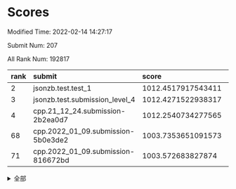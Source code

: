 # Scores

Modified Time: 2022-02-14 14:27:17

Submit Num: 207

All Rank Num: 192817

| rank |               submit               |       score        |       sigma        | pk_num |
| :--- | :--------------------------------- | :----------------- | :----------------- | :----- |
| 2    | jsonzb.test.test_1                 | 1012.4517917543411 | 0.8075940654700355 | 3725   |
| 3    | jsonzb.test.submission_level_4     | 1012.4271522938317 | 0.8132473772964715 | 3726   |
| 4    | cpp.21_12_24.submission-2b2ea0d7   | 1012.2540734277565 | 0.8061827339121254 | 3721   |
| 68   | cpp.2022_01_09.submission-5b0e3de2 | 1003.7353651091573 | 0.714653139153102  | 3725   |
| 71   | cpp.2022_01_09.submission-816672bd | 1003.572683827874  | 0.703667626602337  | 3728   |


<details>
<summary>全部</summary>

| rank |                 submit                 |       score        |       sigma        | pk_num |
| :--- | :------------------------------------- | :----------------- | :----------------- | :----- |
| 1    | gobigger.level_3.submission_level_3_38 | 1012.8449078898273 | 0.7934945170717091 | 3727   |
| 2    | jsonzb.test.test_1                     | 1012.4517917543411 | 0.8075940654700355 | 3725   |
| 3    | jsonzb.test.submission_level_4         | 1012.4271522938317 | 0.8132473772964715 | 3726   |
| 4    | cpp.21_12_24.submission-2b2ea0d7       | 1012.2540734277565 | 0.8061827339121254 | 3721   |
| 5    | gobigger.level_3.submission_level_3_10 | 1012.0940669366844 | 0.822109307039758  | 3726   |
| 6    | gobigger.level_3.submission_level_3_27 | 1011.9575442751906 | 0.7686548456647394 | 3731   |
| 7    | gobigger.level_3.submission_level_3_13 | 1011.329978719555  | 0.7701649535141177 | 3725   |
| 8    | gobigger.level_3.submission_level_3_36 | 1011.1267570863646 | 0.7751843436884651 | 3729   |
| 9    | gobigger.level_3.submission_level_3_41 | 1011.0055886859022 | 0.7512573665307453 | 3722   |
| 10   | gobigger.level_3.submission_level_3_23 | 1010.9966917732778 | 0.7637724760339443 | 3725   |
| 11   | gobigger.level_3.submission_level_3_29 | 1010.8962537697955 | 0.785455230729795  | 3730   |
| 12   | gobigger.level_3.submission_level_3_24 | 1010.8186152113776 | 0.7685432704661773 | 3726   |
| 13   | gobigger.level_3.submission_level_3_4  | 1010.7608411400699 | 0.7581490030832563 | 3725   |
| 14   | gobigger.level_3.submission_level_3_30 | 1010.7261294286573 | 0.7719659422820606 | 3725   |
| 15   | gobigger.level_3.submission_level_3_25 | 1010.6823054799463 | 0.7378137098032248 | 3731   |
| 16   | gobigger.level_3.submission_level_3_14 | 1010.6044977852935 | 0.7520374590400483 | 3731   |
| 17   | gobigger.level_3.submission_level_3_11 | 1010.4864983545386 | 0.7502535345872885 | 3732   |
| 18   | gobigger.level_3.submission_level_3_37 | 1010.4534569091621 | 0.7557504826258533 | 3729   |
| 19   | gobigger.level_3.submission_level_3_7  | 1010.3938923423594 | 0.7768559295980386 | 3723   |
| 20   | gobigger.level_3.submission_level_3_8  | 1010.3734478646132 | 0.7387415560333229 | 3725   |
| 21   | gobigger.level_3.submission_level_3_48 | 1010.2065575936226 | 0.7618534885859428 | 3727   |
| 22   | gobigger.level_3.submission_level_3_22 | 1010.1310357250392 | 0.7467220304812344 | 3729   |
| 23   | gobigger.level_3.submission_level_3_16 | 1010.0241691736816 | 0.7710010638323747 | 3722   |
| 24   | gobigger.level_3.submission_level_3_40 | 1010.0016247233701 | 0.762467251417422  | 3723   |
| 25   | gobigger.level_3.submission_level_3_15 | 1009.9607956722655 | 0.7583375359035284 | 3728   |
| 26   | gobigger.level_3.submission_level_3_42 | 1009.9499468847174 | 0.7441297871602695 | 3727   |
| 27   | gobigger.level_3.submission_level_3_39 | 1009.8162559819764 | 0.7548136164713497 | 3729   |
| 28   | gobigger.level_3.submission_level_3_3  | 1009.7594981192728 | 0.7586961269578932 | 3721   |
| 29   | gobigger.level_3.submission_level_3_21 | 1009.7376691423417 | 0.7634685326728706 | 3731   |
| 30   | gobigger.level_3.submission_level_3_6  | 1009.6906593647926 | 0.7749356250633552 | 3728   |
| 31   | gobigger.level_3.submission_level_3_34 | 1009.6771961646327 | 0.7441164336266237 | 3722   |
| 32   | gobigger.level_3.submission_level_3_0  | 1009.6306272219261 | 0.7522315812698056 | 3730   |
| 33   | gobigger.level_3.submission_level_3_2  | 1009.6273024725513 | 0.7598274618989558 | 3726   |
| 34   | gobigger.level_3.submission_level_3_45 | 1009.5768721090044 | 0.7463728503786655 | 3725   |
| 35   | gobigger.level_3.submission_level_3_28 | 1009.5673166145601 | 0.7725641510848851 | 3734   |
| 36   | gobigger.level_3.submission_level_3_49 | 1009.560604595762  | 0.7452534645222413 | 3727   |
| 37   | gobigger.level_3.submission_level_3_47 | 1009.5446312539717 | 0.7449694425438197 | 3724   |
| 38   | gobigger.level_3.submission_level_3_19 | 1009.4831199638553 | 0.7628030465163019 | 3724   |
| 39   | gobigger.level_3.submission_level_3_33 | 1009.4402275874476 | 0.7640466618140751 | 3729   |
| 40   | gobigger.level_3.submission_level_3_26 | 1009.4135221619754 | 0.7729176488490518 | 3729   |
| 41   | gobigger.level_3.submission_level_3_20 | 1009.4009741167573 | 0.7650765134896328 | 3719   |
| 42   | gobigger.level_3.submission_level_3_31 | 1009.2977613036792 | 0.7787702691242849 | 3729   |
| 43   | gobigger.level_3.submission_level_3_44 | 1009.1793496339639 | 0.7322974611649373 | 3731   |
| 44   | gobigger.level_3.submission_level_3_18 | 1009.1360435480123 | 0.7379407625967841 | 3726   |
| 45   | gobigger.level_3.submission_level_3_12 | 1009.026936242898  | 0.7462721756120627 | 3728   |
| 46   | gobigger.level_3.submission_level_3_35 | 1008.6877656870054 | 0.7402941757200595 | 3730   |
| 47   | gobigger.level_3.submission_level_3_5  | 1008.5911470863374 | 0.763120539403278  | 3727   |
| 48   | gobigger.level_3.submission_level_3_1  | 1008.5424379707711 | 0.7498996969292866 | 3722   |
| 49   | gobigger.level_3.submission_level_3_17 | 1008.412415486919  | 0.7521644344213108 | 3728   |
| 50   | gobigger.level_3.submission_level_3_43 | 1008.3965535108981 | 0.7367519893083098 | 3725   |
| 51   | gobigger.level_3.submission_level_3_46 | 1008.3760741524452 | 0.7358243172766153 | 3727   |
| 52   | gobigger.level_3.submission_level_3_32 | 1008.19647494408   | 0.7404463260144475 | 3725   |
| 53   | gobigger.level_3.submission_level_3_9  | 1008.0823980540503 | 0.7395967599774731 | 3724   |
| 54   | gobigger.level_1.submission_level_1_23 | 1004.9361762958218 | 0.7186620133796516 | 3728   |
| 55   | gobigger.level_1.submission_level_1_22 | 1004.7425411706289 | 0.7171560468164552 | 3727   |
| 56   | gobigger.level_1.submission_level_1_48 | 1004.7146947046596 | 0.7309746183373336 | 3730   |
| 57   | gobigger.level_1.submission_level_1_29 | 1004.6815156826603 | 0.7205600881191605 | 3727   |
| 58   | gobigger.level_1.submission_level_1_34 | 1004.439903221868  | 0.7149637413340666 | 3729   |
| 59   | gobigger.level_1.submission_level_1_19 | 1004.3713180340696 | 0.7136698733872743 | 3731   |
| 60   | gobigger.level_1.submission_level_1_27 | 1004.2739295884284 | 0.7187718826869408 | 3725   |
| 61   | gobigger.level_1.submission_level_1_15 | 1004.2347908012409 | 0.7183809708185875 | 3722   |
| 62   | gobigger.level_1.submission_level_1_49 | 1004.1638170261791 | 0.7287436602049548 | 3722   |
| 63   | gobigger.level_1.submission_level_1_33 | 1004.091970307825  | 0.7304014599248173 | 3727   |
| 64   | gobigger.level_1.submission_level_1_30 | 1004.0594837975974 | 0.718503944540028  | 3724   |
| 65   | gobigger.level_1.submission_level_1_6  | 1004.0494704250244 | 0.7218111869249744 | 3729   |
| 66   | gobigger.level_1.submission_level_1_18 | 1003.9901509296715 | 0.7099003098634921 | 3727   |
| 67   | gobigger.level_1.submission_level_1_2  | 1003.7975908592942 | 0.7172859068574549 | 3720   |
| 68   | cpp.2022_01_09.submission-5b0e3de2     | 1003.7353651091573 | 0.714653139153102  | 3725   |
| 69   | gobigger.level_1.submission_level_1_24 | 1003.6061717650764 | 0.7093029209759919 | 3727   |
| 70   | gobigger.level_1.submission_level_1_4  | 1003.5944187921226 | 0.7219976929974145 | 3722   |
| 71   | cpp.2022_01_09.submission-816672bd     | 1003.572683827874  | 0.703667626602337  | 3728   |
| 72   | gobigger.level_1.submission_level_1_3  | 1003.5145363435241 | 0.7268586913887402 | 3725   |
| 73   | gobigger.level_1.submission_level_1_7  | 1003.5051529073882 | 0.7131168050898369 | 3726   |
| 74   | gobigger.level_1.submission_level_1_17 | 1003.490936879978  | 0.7229018065760353 | 3730   |
| 75   | gobigger.level_1.submission_level_1_16 | 1003.4648374582907 | 0.7100156813469767 | 3727   |
| 76   | gobigger.level_1.submission_level_1_13 | 1003.2964182806446 | 0.7091301266139548 | 3727   |
| 77   | gobigger.level_1.submission_level_1_41 | 1003.2245045056235 | 0.727381527125802  | 3733   |
| 78   | gobigger.level_1.submission_level_1_26 | 1003.218413035959  | 0.7237100319125034 | 3728   |
| 79   | gobigger.level_1.submission_level_1_8  | 1003.2117168887738 | 0.7120588907907897 | 3730   |
| 80   | gobigger.level_1.submission_level_1_43 | 1003.180881410436  | 0.7045719744502885 | 3720   |
| 81   | gobigger.level_1.submission_level_1_42 | 1003.1713696029564 | 0.7278176848409617 | 3721   |
| 82   | gobigger.level_1.submission_level_1_1  | 1003.1609370362313 | 0.710741001849444  | 3727   |
| 83   | gobigger.level_1.submission_level_1_11 | 1003.1485580081816 | 0.7149960404248447 | 3719   |
| 84   | gobigger.level_1.submission_level_1_36 | 1003.1476504203453 | 0.7177591941271729 | 3725   |
| 85   | gobigger.level_1.submission_level_1_14 | 1003.1245796187221 | 0.7153157052561215 | 3728   |
| 86   | gobigger.level_1.submission_level_1_32 | 1003.1093543722907 | 0.7083402324204043 | 3721   |
| 87   | gobigger.level_1.submission_level_1_0  | 1003.0836692266481 | 0.7090086770602884 | 3725   |
| 88   | gobigger.level_1.submission_level_1_44 | 1003.0830202464075 | 0.7168667455241152 | 3728   |
| 89   | gobigger.level_1.submission_level_1_20 | 1003.0517317957698 | 0.7142200478172174 | 3727   |
| 90   | gobigger.level_1.submission_level_1_12 | 1002.8758406433166 | 0.7153682926959176 | 3727   |
| 91   | gobigger.level_1.submission_level_1_39 | 1002.874217743494  | 0.7074041427957182 | 3726   |
| 92   | gobigger.level_1.submission_level_1_25 | 1002.7666083563539 | 0.7041965943783285 | 3721   |
| 93   | gobigger.level_1.submission_level_1_46 | 1002.7525166371584 | 0.7061772479091054 | 3726   |
| 94   | gobigger.level_1.submission_level_1_35 | 1002.7516717330079 | 0.7101017947133414 | 3729   |
| 95   | gobigger.level_1.submission_level_1_21 | 1002.6862521650661 | 0.711898878917933  | 3722   |
| 96   | gobigger.level_1.submission_level_1_45 | 1002.6041270972386 | 0.7100916256291911 | 3722   |
| 97   | gobigger.level_1.submission_level_1_47 | 1002.5534195971621 | 0.7126840459235368 | 3722   |
| 98   | gobigger.level_1.submission_level_1_5  | 1002.5385340017693 | 0.7074539284583787 | 3725   |
| 99   | gobigger.level_1.submission_level_1_10 | 1002.3966167503684 | 0.7127559648212558 | 3726   |
| 100  | gobigger.level_1.submission_level_1_31 | 1002.36676439473   | 0.7110957338000412 | 3726   |
| 101  | gobigger.level_1.submission_level_1_38 | 1002.365134592153  | 0.7228900517919483 | 3724   |
| 102  | gobigger.level_1.submission_level_1_28 | 1002.2617312300038 | 0.7146614624984987 | 3727   |
| 103  | gobigger.level_1.submission_level_1_9  | 1002.1503059170597 | 0.7164434626550029 | 3725   |
| 104  | gobigger.level_1.submission_level_1_37 | 1001.7830318613221 | 0.7254145933284162 | 3725   |
| 105  | gobigger.level_1.submission_level_1_40 | 1001.5652627231306 | 0.7193191607193268 | 3724   |
| 106  | gobigger.random.submission_random_37   | 997.9143190695727  | 0.7149008818827481 | 3728   |
| 107  | gobigger.random.submission_random_31   | 997.7412264751424  | 0.7108342794029114 | 3728   |
| 108  | gobigger.random.submission_random_40   | 997.3950125866658  | 0.7120321440762547 | 3728   |
| 109  | gobigger.random.submission_random_6    | 997.2033284494397  | 0.7069770349548329 | 3723   |
| 110  | gobigger.random.submission_random_0    | 996.8767998685106  | 0.7092599022884996 | 3725   |
| 111  | gobigger.random.submission_random_8    | 996.8700898153259  | 0.7056199894316764 | 3729   |
| 112  | gobigger.random.submission_random_47   | 996.7281382717081  | 0.7044526353175699 | 3729   |
| 113  | gobigger.random.submission_random_23   | 996.7046942012494  | 0.7121643581574851 | 3728   |
| 114  | gobigger.random.submission_random_46   | 996.4893785139664  | 0.6974988208004995 | 3725   |
| 115  | gobigger.random.submission_random_12   | 996.4844251495231  | 0.6955355525605983 | 3728   |
| 116  | gobigger.random.submission_random_43   | 996.4734727729422  | 0.7111820924398313 | 3725   |
| 117  | gobigger.random.submission_random_2    | 996.4565935477309  | 0.7209779763330489 | 3727   |
| 118  | gobigger.random.submission_random_19   | 996.454881748676   | 0.7056717811299578 | 3729   |
| 119  | gobigger.random.submission_random_25   | 996.4357861770704  | 0.7018357713382066 | 3728   |
| 120  | gobigger.random.submission_random_49   | 996.4189514419483  | 0.7168023635516383 | 3726   |
| 121  | gobigger.random.submission_random_28   | 996.382132747349   | 0.7173176365648343 | 3730   |
| 122  | gobigger.random.submission_random_41   | 996.296417915061   | 0.697013308149201  | 3729   |
| 123  | gobigger.random.submission_random_21   | 996.1346648238814  | 0.7057082799486697 | 3722   |
| 124  | gobigger.random.submission_random_48   | 996.1017397642503  | 0.735725215402767  | 3725   |
| 125  | gobigger.random.submission_random_44   | 996.0878260250074  | 0.7096227181129348 | 3725   |
| 126  | gobigger.random.submission_random_30   | 996.0305974244818  | 0.7146002108236917 | 3728   |
| 127  | gobigger.random.submission_random_18   | 996.0092635663528  | 0.7004086220523639 | 3725   |
| 128  | gobigger.random.submission_random_26   | 996.0037122984779  | 0.7079714487984153 | 3726   |
| 129  | gobigger.random.submission_random_7    | 996.0010296282768  | 0.710227389715927  | 3729   |
| 130  | gobigger.random.submission_random_14   | 995.9818214396216  | 0.7003591370863961 | 3726   |
| 131  | gobigger.random.submission_random_33   | 995.9355133710868  | 0.7153123198316444 | 3725   |
| 132  | gobigger.random.submission_random_42   | 995.9204235635979  | 0.7157158930220425 | 3726   |
| 133  | gobigger.random.submission_random_34   | 995.8049927325148  | 0.7118015033774434 | 3725   |
| 134  | gobigger.random.submission_random_35   | 995.7868423275582  | 0.719368250182392  | 3726   |
| 135  | gobigger.random.submission_random_10   | 995.7717042279778  | 0.7269237615219897 | 3723   |
| 136  | gobigger.random.submission_random_27   | 995.7484045648415  | 0.720988834309926  | 3726   |
| 137  | gobigger.random.submission_random_16   | 995.7474079471368  | 0.7106171250998584 | 3723   |
| 138  | gobigger.random.submission_random_32   | 995.742951296282   | 0.7107260130027547 | 3723   |
| 139  | gobigger.random.submission_random_24   | 995.7279700763386  | 0.7204324544773091 | 3729   |
| 140  | gobigger.random.submission_random_9    | 995.7077314523326  | 0.7133622175265576 | 3724   |
| 141  | gobigger.random.submission_random_38   | 995.6642277210393  | 0.7170842627857664 | 3726   |
| 142  | gobigger.random.submission_random_39   | 995.6328566815655  | 0.7164530653806431 | 3726   |
| 143  | gobigger.random.submission_random_17   | 995.6186985763303  | 0.7027123008732082 | 3728   |
| 144  | gobigger.random.submission_random_20   | 995.6071585915927  | 0.7112076410988355 | 3722   |
| 145  | gobigger.random.submission_random_45   | 995.3693599525815  | 0.7308626274329626 | 3724   |
| 146  | gobigger.random.submission_random_22   | 995.2641728938358  | 0.7254925412874813 | 3725   |
| 147  | gobigger.random.submission_random_3    | 995.2623890909034  | 0.7218244623928342 | 3727   |
| 148  | gobigger.random.submission_random_4    | 995.256649223722   | 0.7105656407428417 | 3725   |
| 149  | gobigger.random.submission_random_1    | 995.2249235944827  | 0.7031942140973518 | 3724   |
| 150  | gobigger.random.submission_random_15   | 995.2166224051053  | 0.7044092694841807 | 3727   |
| 151  | gobigger.random.submission_random_36   | 995.0975050230105  | 0.7056391771755091 | 3727   |
| 152  | gobigger.random.submission_random_5    | 995.0458717497576  | 0.7152199214361656 | 3723   |
| 153  | gobigger.random.submission_random_13   | 994.994860164135   | 0.728309673547355  | 3727   |
| 154  | gobigger.random.submission_random_11   | 994.6573548103717  | 0.6979963445529429 | 3717   |
| 155  | gobigger.random.submission_random_29   | 994.2473299079948  | 0.7203793599257187 | 3725   |
| 156  | gobigger.level_2.submission_level_2_43 | 993.80537313553    | 0.7378754112426954 | 3726   |
| 157  | gobigger.level_2.submission_level_2_27 | 993.7565121986765  | 0.7400110115451403 | 3729   |
| 158  | gobigger.level_2.submission_level_2_1  | 993.4499816400245  | 0.7323399117778467 | 3729   |
| 159  | gobigger.level_2.submission_level_2_44 | 993.24606018109    | 0.7365008552887878 | 3729   |
| 160  | gobigger.level_2.submission_level_2_0  | 993.0833165376284  | 0.7401322681908161 | 3720   |
| 161  | gobigger.level_2.submission_level_2_21 | 993.0128798078789  | 0.72673498054334   | 3726   |
| 162  | gobigger.level_2.submission_level_2_36 | 992.9747547319447  | 0.7451609359574146 | 3725   |
| 163  | gobigger.level_2.submission_level_2_39 | 992.9551746377476  | 0.739907725308268  | 3724   |
| 164  | gobigger.level_2.submission_level_2_2  | 992.9232970813842  | 0.7343813210082004 | 3722   |
| 165  | gobigger.level_2.submission_level_2_46 | 992.866787400515   | 0.741581143285851  | 3726   |
| 166  | gobigger.level_2.submission_level_2_26 | 992.8264426123295  | 0.7299368082046646 | 3724   |
| 167  | gobigger.level_2.submission_level_2_33 | 992.757758429248   | 0.7459303073468078 | 3729   |
| 168  | gobigger.level_2.submission_level_2_16 | 992.6565799662461  | 0.7374549332317909 | 3727   |
| 169  | gobigger.level_2.submission_level_2_49 | 992.5505232396155  | 0.7275066169018514 | 3728   |
| 170  | gobigger.level_2.submission_level_2_9  | 992.492782651132   | 0.7430928262977963 | 3724   |
| 171  | gobigger.level_2.submission_level_2_4  | 992.479408106343   | 0.7624840575085464 | 3724   |
| 172  | gobigger.level_2.submission_level_2_34 | 992.4484313516908  | 0.7493698012548577 | 3728   |
| 173  | gobigger.level_2.submission_level_2_42 | 992.4106092006241  | 0.7458552961519835 | 3725   |
| 174  | gobigger.level_2.submission_level_2_6  | 992.4047412170314  | 0.7423793388708834 | 3725   |
| 175  | gobigger.level_2.submission_level_2_40 | 992.3830370644247  | 0.7456907219912574 | 3722   |
| 176  | gobigger.level_2.submission_level_2_25 | 992.3748025146544  | 0.7536580231224895 | 3721   |
| 177  | gobigger.level_2.submission_level_2_37 | 992.3415791164881  | 0.7354179599855889 | 3731   |
| 178  | gobigger.level_2.submission_level_2_7  | 992.3235573210167  | 0.7518201047061643 | 3725   |
| 179  | gobigger.level_2.submission_level_2_10 | 992.3170537209595  | 0.7457609372955956 | 3735   |
| 180  | gobigger.level_2.submission_level_2_14 | 992.2362775294696  | 0.7210050508708511 | 3718   |
| 181  | gobigger.level_2.submission_level_2_13 | 992.222076949341   | 0.7452703622583549 | 3722   |
| 182  | gobigger.level_2.submission_level_2_5  | 992.2218297350386  | 0.7491387664810474 | 3718   |
| 183  | gobigger.level_2.submission_level_2_3  | 992.1922192294778  | 0.7458998746390908 | 3726   |
| 184  | gobigger.level_2.submission_level_2_12 | 992.1447117388493  | 0.7481347885256194 | 3725   |
| 185  | gobigger.level_2.submission_level_2_31 | 992.0184057013748  | 0.7583288382130534 | 3727   |
| 186  | gobigger.level_2.submission_level_2_20 | 991.9420337527529  | 0.7709069899526358 | 3725   |
| 187  | gobigger.level_2.submission_level_2_17 | 991.9057065098696  | 0.7496640543680367 | 3727   |
| 188  | gobigger.level_2.submission_level_2_8  | 991.8763198447948  | 0.7311891682819679 | 3722   |
| 189  | gobigger.level_2.submission_level_2_29 | 991.8259829713255  | 0.7663241568525319 | 3726   |
| 190  | gobigger.level_2.submission_level_2_11 | 991.7681531277439  | 0.7443370650867559 | 3724   |
| 191  | gobigger.level_2.submission_level_2_48 | 991.7366170149267  | 0.7498722539503743 | 3727   |
| 192  | gobigger.level_2.submission_level_2_47 | 991.6203780269282  | 0.746495199548782  | 3728   |
| 193  | gobigger.level_2.submission_level_2_15 | 991.5810138481113  | 0.7722238729171347 | 3723   |
| 194  | gobigger.level_2.submission_level_2_24 | 991.4271915091105  | 0.7514845695102904 | 3728   |
| 195  | gobigger.level_2.submission_level_2_23 | 991.2991839360494  | 0.7644715038054745 | 3727   |
| 196  | gobigger.level_2.submission_level_2_22 | 991.2722060875669  | 0.7351689162850588 | 3724   |
| 197  | gobigger.level_2.submission_level_2_41 | 991.0994472009426  | 0.746598606554308  | 3725   |
| 198  | gobigger.level_2.submission_level_2_38 | 991.0784448525363  | 0.7495831994876784 | 3725   |
| 199  | gobigger.level_2.submission_level_2_18 | 991.0710637334455  | 0.7610400498989555 | 3733   |
| 200  | gobigger.level_2.submission_level_2_35 | 991.0486514390174  | 0.7647377308408486 | 3725   |
| 201  | gobigger.level_2.submission_level_2_30 | 990.9500052833582  | 0.765733758441012  | 3728   |
| 202  | gobigger.level_2.submission_level_2_45 | 990.9170556936097  | 0.7428211596750157 | 3725   |
| 203  | gobigger.level_2.submission_level_2_32 | 990.8679460009403  | 0.763246967565343  | 3731   |
| 204  | gobigger.level_2.submission_level_2_28 | 990.2795690367377  | 0.7604180403652194 | 3723   |
| 205  | gobigger.level_2.submission_level_2_19 | 990.2782592388385  | 0.7665627887556631 | 3724   |
| 206  | gobigger.none.submission_none_1        | 977.2357776338846  | 1.3240495539545754 | 3727   |
| 207  | gobigger.none.submission_none_0        | 975.2304624169145  | 1.6038025220523084 | 3726   |

</details>